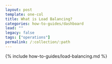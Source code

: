 ```yaml
---
layout: post
template: one-col
title: What is Load Balancing?
categories: how-to-guides/dashboard
lead: ""
legacy: false
tags: ["operations"]
permalink: /:collection/:path
---
```


{% include how-to-guides/load-balancing.md %}

